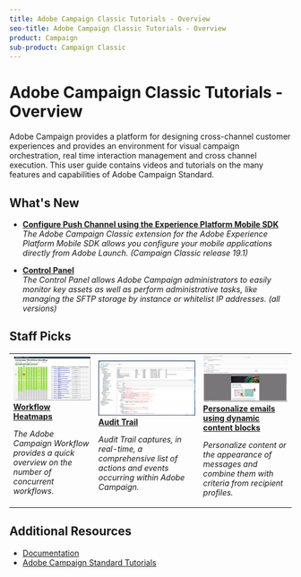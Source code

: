 ```yaml
---
title: Adobe Campaign Classic Tutorials - Overview
seo-title: Adobe Campaign Classic Tutorials - Overview
product: Campaign
sub-product: Campaign Classic
---
```


# Adobe Campaign Classic Tutorials - Overview 

Adobe Campaign provides a platform for designing cross-channel customer experiences and provides an environment for visual campaign orchestration, real time interaction management and cross channel execution. This user guide contains videos and tutorials on the many features and capabilities of Adobe Campaign Standard.

## What's New

* **[ Configure Push Channel using the Experience Platform Mobile SDK](/help/acc/sending-messages/mobile-channel/configure-push-using-aep-mobile-sdk.md)**
    <br>
    *The Adobe Campaign Classic extension for the Adobe Experience Platform Mobile SDK allows you configure your mobile applications directly from Adobe Launch. (Campaign Classic release 19.1)*

* **[Control Panel](/help/acs/administrating/control-panel/control-panel-overview.md)**
    <br>
    *The Control Panel allows Adobe Campaign administrators to easily monitor key assets as well as perform administrative tasks, like managing the SFTP storage by instance or whitelist IP addresses. (all versions)*


## Staff Picks

<table>
<tr>
  <td>
    <a href="./monitoring-campaign-classic/workflow-heatmap.md">
      <img alt="Workflow Heatmaps (video)" src="./assets/workflow-heatmap.png"/>
    </a>
    <div>
      <a href="">
    <strong>Workflow Heatmaps</strong>
    </a>
    </div>
    <p>
    <em>The Adobe Campaign Workflow provides a quick overview on the number of concurrent workflows.</em>
    <p>
  </td>
   <td>
    <a href="./monitoring-campaign-classic/audit-trail.md">
      <img alt="Audit Trail (video)" src="./assets/acc-audit-trail.png" />
    </a>
    <div>
      <a href="#">
    <strong>Audit Trail</strong>
    </a>
    </div>
    <p>
    <em>Audit Trail captures, in real-time, a comprehensive list of actions and events occurring within Adobe Campaign.</em>
    <p>
  </td>
  <td>
    <a href="./sending-messages/personalization-with-dynamic-content-blocks.md">
      <img alt="Personalize emails using dynamic content blocks (video)" src="./assets/ACC-Personalization.png" />
    </a>
    <div>
      <a href="./sending-messages/personalization-with-dynamic-content-blocks.md">
    <strong>Personalize emails using dynamic content blocks</strong>
    </a>
    </div>
    <p>
    <em>Personalize content or the appearance of messages and combine them with criteria from recipient profiles. </em>
    <p>
  </td>
</tr>
</table>

## Additional Resources

* [Documentation](https://docs.adobe.com/content/help/en/campaign-learn/campaign-classic-tutorials/overview.html)
* [Adobe Campaign Standard Tutorials](/help/acs/overview.md)
